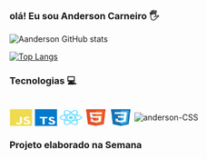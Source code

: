 
### olá! Eu sou Anderson Carneiro 🖐️

![Aanderson GitHub stats](https://github-readme-stats.vercel.app/api?username=anderson-carneiro&show_icons=true&theme=dracula)

[![Top Langs](https://github-readme-stats.vercel.app/api/top-langs/?username=anderson-carneiro&langs_count=8)](https://github.com/anderson-carneiro/github-readme-stats)
### Tecnologias 💻

<div style="display: inline_block"><br>
  <img align="center" alt="anderson-Js" height="30" width="40" src="https://raw.githubusercontent.com/devicons/devicon/master/icons/javascript/javascript-plain.svg">
  <img align="center" alt="anderson-Ts" height="30" width="40" src="https://raw.githubusercontent.com/devicons/devicon/master/icons/typescript/typescript-plain.svg">
  <img align="center" alt="anderson-React" height="30" width="40" src="https://raw.githubusercontent.com/devicons/devicon/master/icons/react/react-original.svg">
  <img align="center" alt="anderson-HTML" height="30" width="40" src="https://raw.githubusercontent.com/devicons/devicon/master/icons/html5/html5-original.svg">
  <img align="center" alt="anderson-CSS" height="30" width="40" src="https://raw.githubusercontent.com/devicons/devicon/master/icons/css3/css3-original.svg">
   <img align="center" alt="anderson-CSS" height="30" width="40" src="https://cdn.jsdelivr.net/gh/devicons/devicon/icons/spring/spring-original.svg">
</div>


### Projeto elaborado na Semana
